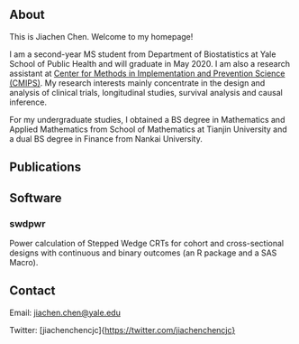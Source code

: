 ## About

This is Jiachen Chen. Welcome to my homepage!

I am a second-year MS student from Department of Biostatistics at Yale School of Public Health and will graduate in May 2020. I am also a research assistant at [Center for Methods in Implementation and Prevention Science (CMIPS)](https://publichealth.yale.edu/cmips/). My research interests mainly concentrate in the design and analysis of clinical trials, longitudinal studies, survival analysis and causal inference.

For my undergraduate studies, I obtained a BS degree in Mathematics and Applied Mathematics from School of Mathematics at  Tianjin University and a dual BS degree in Finance from Nankai University. 

## Publications

## Software 

### swdpwr

Power calculation of Stepped Wedge CRTs for cohort and cross-sectional designs with continuous and binary outcomes (an R package and a SAS Macro).


## Contact
Email: jiachen.chen@yale.edu

Twitter: [jiachenchencjc]{https://twitter.com/jiachenchencjc}
